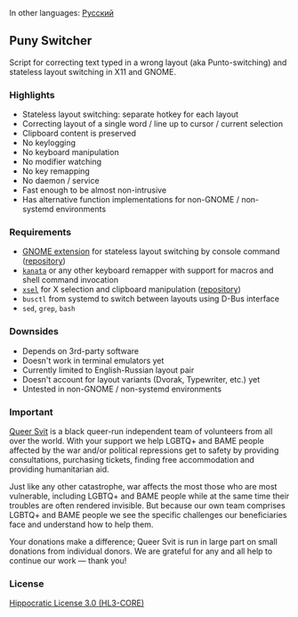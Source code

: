 In other languages: [Русский](README.ru.md)

## Puny Switcher ##

Script for correcting text typed in a wrong layout (aka Punto-switching) and stateless layout switching in X11 and GNOME.

### Highlights ###

- Stateless layout switching: separate hotkey for each layout
- Correcting layout of a single word / line up to cursor / current selection
- Clipboard content is preserved
- No keylogging
- No keyboard manipulation
- No modifier watching
- No key remapping
- No daemon / service
- Fast enough to be almost non-intrusive
- Has alternative function implementations for non-GNOME / non-systemd environments

### Requirements ###

- [GNOME extension](https://extensions.gnome.org/extension/6691/shyriiwook) for stateless layout switching by console command ([repository](https://github.com/madhead/shyriiwook))
- [`kanata`](https://github.com/jtroo/kanata/) or any other keyboard remapper with support for macros and shell command invocation
- [`xsel`](http://www.kfish.org/software/xsel/) for X selection and clipboard manipulation ([repository](https://github.com/kfish/xsel))
- `busctl` from systemd to switch between layouts using D-Bus interface
- `sed`, `grep`, `bash`

### Downsides ###

- Depends on 3rd-party software
- Doesn't work in terminal emulators yet
- Currently limited to English-Russian layout pair
- Doesn't account for layout variants (Dvorak, Typewriter, etc.) yet
- Untested in non-GNOME / non-systemd environments

### Important ###

[Queer Svit](https://queersvit.org/) is a black queer-run independent team of volunteers from all over the world. With your support we help LGBTQ+ and BAME people affected by the war and/or political repressions get to safety by providing consultations, purchasing tickets, finding free accommodation and providing humanitarian aid.

‌‌Just like any other catastrophe, war affects the most those who are most vulnerable, including LGBTQ+ and BAME people while at the same time their troubles are often rendered invisible. But because our own team comprises LGBTQ+ and BAME people we see the specific challenges our beneficiaries face and understand how to help them.

‌Your donations make a difference; Queer Svit is run in large part on small donations from individual donors. We are grateful for any and all help to continue our work — thank you!

### License ###

[Hippocratic License 3.0 (HL3-CORE)](https://github.com/roadkell/puny-switcher/blob/main/LICENSE.md)
